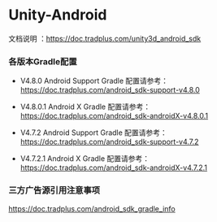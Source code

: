 # Unity-Android

文档说明 ：https://doc.tradplus.com/unity3d_android_sdk

### 各版本Gradle配置

* V4.8.0 Android Support Gradle 配置请参考：
 https://doc.tradplus.com/android_sdk-support-v4.8.0

* V4.8.0.1 Android X Gradle 配置请参考：
https://doc.tradplus.com/android_sdk-androidX-v4.8.0.1


* V4.7.2 Android Support Gradle 配置请参考：
 https://doc.tradplus.com/android_sdk-support-v4.7.2

* V4.7.2.1 Android X Gradle 配置请参考：
https://doc.tradplus.com/android_sdk-androidX-v4.7.2.1


### 三方广告源引用注意事项
https://doc.tradplus.com/android_sdk_gradle_info

